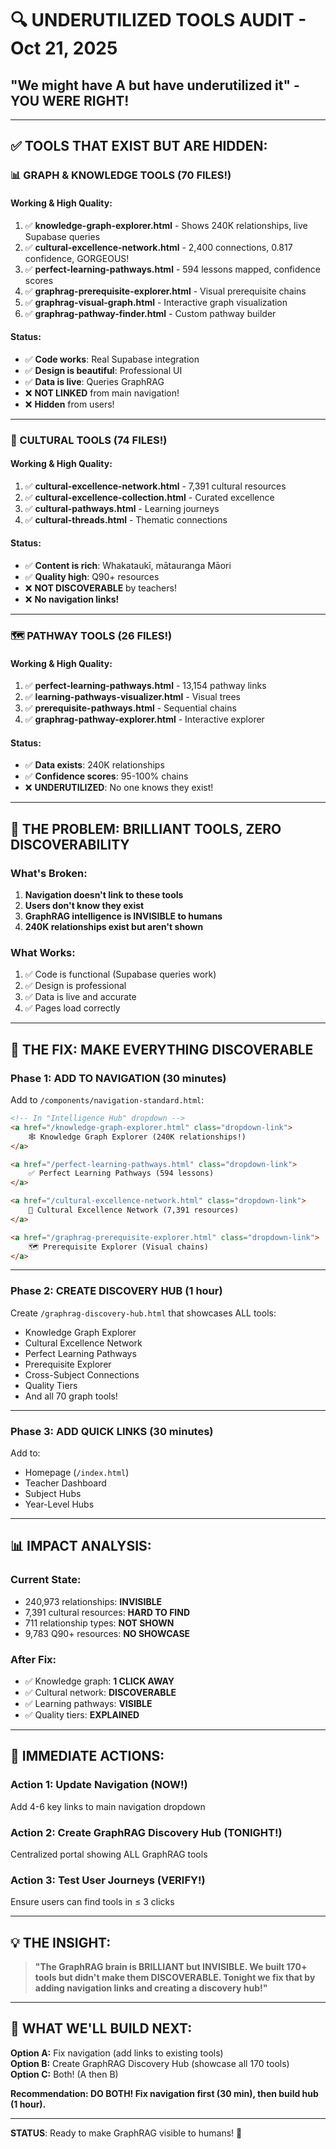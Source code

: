 # 🔍 UNDERUTILIZED TOOLS AUDIT - Oct 21, 2025

## **"We might have A but have underutilized it"** - YOU WERE RIGHT!

---

## ✅ **TOOLS THAT EXIST BUT ARE HIDDEN:**

### **📊 GRAPH & KNOWLEDGE TOOLS (70 FILES!)**

#### **Working & High Quality:**
1. ✅ **knowledge-graph-explorer.html** - Shows 240K relationships, live Supabase queries
2. ✅ **cultural-excellence-network.html** - 2,400 connections, 0.817 confidence, GORGEOUS!
3. ✅ **perfect-learning-pathways.html** - 594 lessons mapped, confidence scores
4. ✅ **graphrag-prerequisite-explorer.html** - Visual prerequisite chains
5. ✅ **graphrag-visual-graph.html** - Interactive graph visualization
6. ✅ **graphrag-pathway-finder.html** - Custom pathway builder

#### **Status:**
- ✅ **Code works**: Real Supabase integration
- ✅ **Design is beautiful**: Professional UI
- ✅ **Data is live**: Queries GraphRAG
- ❌ **NOT LINKED** from main navigation!
- ❌ **Hidden** from users!

---

### **🌿 CULTURAL TOOLS (74 FILES!)**

#### **Working & High Quality:**
1. ✅ **cultural-excellence-network.html** - 7,391 cultural resources
2. ✅ **cultural-excellence-collection.html** - Curated excellence
3. ✅ **cultural-pathways.html** - Learning journeys
4. ✅ **cultural-threads.html** - Thematic connections

#### **Status:**
- ✅ **Content is rich**: Whakataukī, mātauranga Māori
- ✅ **Quality high**: Q90+ resources
- ❌ **NOT DISCOVERABLE** by teachers!
- ❌ **No navigation links!**

---

### **🗺️ PATHWAY TOOLS (26 FILES!)**

#### **Working & High Quality:**
1. ✅ **perfect-learning-pathways.html** - 13,154 pathway links
2. ✅ **learning-pathways-visualizer.html** - Visual trees
3. ✅ **prerequisite-pathways.html** - Sequential chains
4. ✅ **graphrag-pathway-explorer.html** - Interactive explorer

#### **Status:**
- ✅ **Data exists**: 240K relationships
- ✅ **Confidence scores**: 95-100% chains
- ❌ **UNDERUTILIZED**: No one knows they exist!

---

## 🚨 **THE PROBLEM: BRILLIANT TOOLS, ZERO DISCOVERABILITY**

### **What's Broken:**
1. **Navigation doesn't link to these tools**
2. **Users don't know they exist**
3. **GraphRAG intelligence is INVISIBLE to humans**
4. **240K relationships exist but aren't shown**

### **What Works:**
1. ✅ Code is functional (Supabase queries work)
2. ✅ Design is professional
3. ✅ Data is live and accurate
4. ✅ Pages load correctly

---

## 🎯 **THE FIX: MAKE EVERYTHING DISCOVERABLE**

### **Phase 1: ADD TO NAVIGATION (30 minutes)**

Add to `/components/navigation-standard.html`:

```html
<!-- In "Intelligence Hub" dropdown -->
<a href="/knowledge-graph-explorer.html" class="dropdown-link">
    🕸️ Knowledge Graph Explorer (240K relationships!)
</a>

<a href="/perfect-learning-pathways.html" class="dropdown-link">
    ✅ Perfect Learning Pathways (594 lessons)
</a>

<a href="/cultural-excellence-network.html" class="dropdown-link">
    🌿 Cultural Excellence Network (7,391 resources)
</a>

<a href="/graphrag-prerequisite-explorer.html" class="dropdown-link">
    🗺️ Prerequisite Explorer (Visual chains)
</a>
```

---

### **Phase 2: CREATE DISCOVERY HUB (1 hour)**

Create `/graphrag-discovery-hub.html` that showcases ALL tools:
- Knowledge Graph Explorer
- Cultural Excellence Network
- Perfect Learning Pathways
- Prerequisite Explorer
- Cross-Subject Connections
- Quality Tiers
- And all 70 graph tools!

---

### **Phase 3: ADD QUICK LINKS (30 minutes)**

Add to:
- Homepage (`/index.html`)
- Teacher Dashboard
- Subject Hubs
- Year-Level Hubs

---

## 📊 **IMPACT ANALYSIS:**

### **Current State:**
- 240,973 relationships: **INVISIBLE**
- 7,391 cultural resources: **HARD TO FIND**
- 711 relationship types: **NOT SHOWN**
- 9,783 Q90+ resources: **NO SHOWCASE**

### **After Fix:**
- ✅ Knowledge graph: **1 CLICK AWAY**
- ✅ Cultural network: **DISCOVERABLE**
- ✅ Learning pathways: **VISIBLE**
- ✅ Quality tiers: **EXPLAINED**

---

## 🎯 **IMMEDIATE ACTIONS:**

### **Action 1: Update Navigation (NOW!)**
Add 4-6 key links to main navigation dropdown

### **Action 2: Create GraphRAG Discovery Hub (TONIGHT!)**
Centralized portal showing ALL GraphRAG tools

### **Action 3: Test User Journeys (VERIFY!)**
Ensure users can find tools in ≤ 3 clicks

---

## 💡 **THE INSIGHT:**

> **"The GraphRAG brain is BRILLIANT but INVISIBLE. We built 170+ tools but didn't make them DISCOVERABLE. Tonight we fix that by adding navigation links and creating a discovery hub!"**

---

## 🚀 **WHAT WE'LL BUILD NEXT:**

**Option A:** Fix navigation (add links to existing tools)  
**Option B:** Create GraphRAG Discovery Hub (showcase all 170 tools)  
**Option C:** Both! (A then B)

**Recommendation: DO BOTH! Fix navigation first (30 min), then build hub (1 hour).**

---

**STATUS**: Ready to make GraphRAG visible to humans! 🎯

